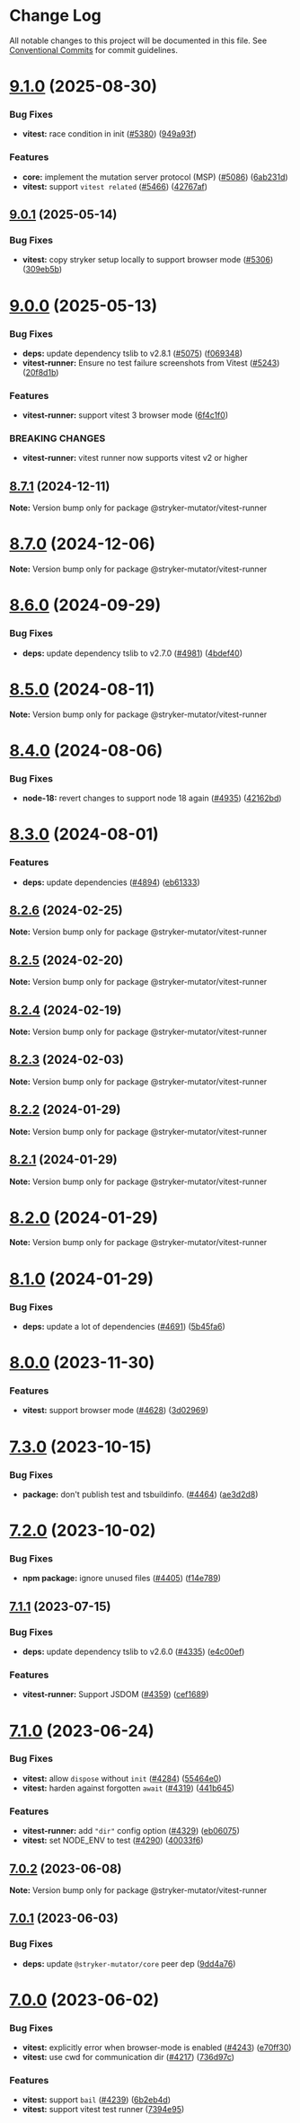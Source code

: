 # Change Log

All notable changes to this project will be documented in this file.
See [Conventional Commits](https://conventionalcommits.org) for commit guidelines.

# [9.1.0](https://github.com/stryker-mutator/stryker-js/compare/v9.0.1...v9.1.0) (2025-08-30)

### Bug Fixes

- **vitest:** race condition in init ([#5380](https://github.com/stryker-mutator/stryker-js/issues/5380)) ([949a93f](https://github.com/stryker-mutator/stryker-js/commit/949a93fd7a048a9b8de0535c30cdcdb2cdd587ff))

### Features

- **core:** implement the mutation server protocol (MSP) ([#5086](https://github.com/stryker-mutator/stryker-js/issues/5086)) ([6ab231d](https://github.com/stryker-mutator/stryker-js/commit/6ab231d8d05124a085271b8f55ba7de534042253))
- **vitest:** support `vitest related` ([#5466](https://github.com/stryker-mutator/stryker-js/issues/5466)) ([42767af](https://github.com/stryker-mutator/stryker-js/commit/42767af9317cbddaa610846c2682a8ceb034a68d))

## [9.0.1](https://github.com/stryker-mutator/stryker-js/compare/v9.0.0...v9.0.1) (2025-05-14)

### Bug Fixes

- **vitest:** copy stryker setup locally to support browser mode ([#5306](https://github.com/stryker-mutator/stryker-js/issues/5306)) ([309eb5b](https://github.com/stryker-mutator/stryker-js/commit/309eb5bb328998d6b9eb89f263dd4f7b1be95c61))

# [9.0.0](https://github.com/stryker-mutator/stryker-js/compare/v8.7.1...v9.0.0) (2025-05-13)

### Bug Fixes

- **deps:** update dependency tslib to v2.8.1 ([#5075](https://github.com/stryker-mutator/stryker-js/issues/5075)) ([f069348](https://github.com/stryker-mutator/stryker-js/commit/f069348db3ed1a7af27b058d629fa0dc2472df9c))
- **vitest-runner:** Ensure no test failure screenshots from Vitest ([#5243](https://github.com/stryker-mutator/stryker-js/issues/5243)) ([20f8d1b](https://github.com/stryker-mutator/stryker-js/commit/20f8d1b77aed74f7bd0230d5743d3b912cf2323c))

### Features

- **vitest-runner:** support vitest 3 browser mode ([6f4c1f0](https://github.com/stryker-mutator/stryker-js/commit/6f4c1f0c08674eb2bf05f0d0b4435f646e1f9980))

### BREAKING CHANGES

- **vitest-runner:** vitest runner now supports vitest v2 or higher

## [8.7.1](https://github.com/stryker-mutator/stryker-js/compare/v8.7.0...v8.7.1) (2024-12-11)

**Note:** Version bump only for package @stryker-mutator/vitest-runner

# [8.7.0](https://github.com/stryker-mutator/stryker-js/compare/v8.6.0...v8.7.0) (2024-12-06)

**Note:** Version bump only for package @stryker-mutator/vitest-runner

# [8.6.0](https://github.com/stryker-mutator/stryker-js/compare/v8.5.0...v8.6.0) (2024-09-29)

### Bug Fixes

- **deps:** update dependency tslib to v2.7.0 ([#4981](https://github.com/stryker-mutator/stryker-js/issues/4981)) ([4bdef40](https://github.com/stryker-mutator/stryker-js/commit/4bdef401f3619da3df3ddb8f8e04464185faee0e))

# [8.5.0](https://github.com/stryker-mutator/stryker-js/compare/v8.4.0...v8.5.0) (2024-08-11)

**Note:** Version bump only for package @stryker-mutator/vitest-runner

# [8.4.0](https://github.com/stryker-mutator/stryker-js/compare/v8.3.0...v8.4.0) (2024-08-06)

### Bug Fixes

- **node-18:** revert changes to support node 18 again ([#4935](https://github.com/stryker-mutator/stryker-js/issues/4935)) ([42162bd](https://github.com/stryker-mutator/stryker-js/commit/42162bd36edd5a9f63beff10303259cfff709b0b))

# [8.3.0](https://github.com/stryker-mutator/stryker-js/compare/v8.2.6...v8.3.0) (2024-08-01)

### Features

- **deps:** update dependencies ([#4894](https://github.com/stryker-mutator/stryker-js/issues/4894)) ([eb61333](https://github.com/stryker-mutator/stryker-js/commit/eb61333a8640edfb4c60dbe456d5192dc6b8eeb9))

## [8.2.6](https://github.com/stryker-mutator/stryker-js/compare/v8.2.5...v8.2.6) (2024-02-25)

**Note:** Version bump only for package @stryker-mutator/vitest-runner

## [8.2.5](https://github.com/stryker-mutator/stryker-js/compare/v8.2.4...v8.2.5) (2024-02-20)

**Note:** Version bump only for package @stryker-mutator/vitest-runner

## [8.2.4](https://github.com/stryker-mutator/stryker-js/compare/v8.2.3...v8.2.4) (2024-02-19)

**Note:** Version bump only for package @stryker-mutator/vitest-runner

## [8.2.3](https://github.com/stryker-mutator/stryker-js/compare/v8.2.2...v8.2.3) (2024-02-03)

**Note:** Version bump only for package @stryker-mutator/vitest-runner

## [8.2.2](https://github.com/stryker-mutator/stryker-js/compare/v8.2.1...v8.2.2) (2024-01-29)

**Note:** Version bump only for package @stryker-mutator/vitest-runner

## [8.2.1](https://github.com/stryker-mutator/stryker-js/compare/v8.2.0...v8.2.1) (2024-01-29)

**Note:** Version bump only for package @stryker-mutator/vitest-runner

# [8.2.0](https://github.com/stryker-mutator/stryker-js/compare/v8.1.0...v8.2.0) (2024-01-29)

**Note:** Version bump only for package @stryker-mutator/vitest-runner

# [8.1.0](https://github.com/stryker-mutator/stryker-js/compare/v8.0.0...v8.1.0) (2024-01-29)

### Bug Fixes

- **deps:** update a lot of dependencies ([#4691](https://github.com/stryker-mutator/stryker-js/issues/4691)) ([5b45fa6](https://github.com/stryker-mutator/stryker-js/commit/5b45fa6fb318393378e8dc17ce43fc5e071ddce7))

# [8.0.0](https://github.com/stryker-mutator/stryker-js/compare/v7.3.0...v8.0.0) (2023-11-30)

### Features

- **vitest:** support browser mode ([#4628](https://github.com/stryker-mutator/stryker-js/issues/4628)) ([3d02969](https://github.com/stryker-mutator/stryker-js/commit/3d0296914e455fd3a1fa754ffa4711368af036c0))

# [7.3.0](https://github.com/stryker-mutator/stryker-js/compare/v7.2.0...v7.3.0) (2023-10-15)

### Bug Fixes

- **package:** don't publish test and tsbuildinfo. ([#4464](https://github.com/stryker-mutator/stryker-js/issues/4464)) ([ae3d2d8](https://github.com/stryker-mutator/stryker-js/commit/ae3d2d8f6bd92be73dface5cc7e08589872a4d60))

# [7.2.0](https://github.com/stryker-mutator/stryker-js/compare/v7.1.1...v7.2.0) (2023-10-02)

### Bug Fixes

- **npm package:** ignore unused files ([#4405](https://github.com/stryker-mutator/stryker-js/issues/4405)) ([f14e789](https://github.com/stryker-mutator/stryker-js/commit/f14e78944652ceccd205ca1541465292e758c565))

## [7.1.1](https://github.com/stryker-mutator/stryker-js/compare/v7.1.0...v7.1.1) (2023-07-15)

### Bug Fixes

- **deps:** update dependency tslib to v2.6.0 ([#4335](https://github.com/stryker-mutator/stryker-js/issues/4335)) ([e4c00ef](https://github.com/stryker-mutator/stryker-js/commit/e4c00ef9cddcc72b1bf0df5f10893933caaed7ef))

### Features

- **vitest-runner:** Support JSDOM ([#4359](https://github.com/stryker-mutator/stryker-js/issues/4359)) ([cef1689](https://github.com/stryker-mutator/stryker-js/commit/cef1689c173f161622f8de2fbaa34e4abecc8bd4))

# [7.1.0](https://github.com/stryker-mutator/stryker-js/compare/v7.0.2...v7.1.0) (2023-06-24)

### Bug Fixes

- **vitest:** allow `dispose` without `init` ([#4284](https://github.com/stryker-mutator/stryker-js/issues/4284)) ([55464e0](https://github.com/stryker-mutator/stryker-js/commit/55464e0ec975667899847d9e8c08c42610cde014))
- **vitest:** harden against forgotten `await` ([#4319](https://github.com/stryker-mutator/stryker-js/issues/4319)) ([441b645](https://github.com/stryker-mutator/stryker-js/commit/441b6451bf72a7d3ca8deb1e6daa15f3846b1d59))

### Features

- **vitest-runner:** add `"dir"` config option ([#4329](https://github.com/stryker-mutator/stryker-js/issues/4329)) ([eb06075](https://github.com/stryker-mutator/stryker-js/commit/eb06075c27b05a64b76156bd3a67d1e7cee6959b))
- **vitest:** set NODE_ENV to test ([#4290](https://github.com/stryker-mutator/stryker-js/issues/4290)) ([40033f6](https://github.com/stryker-mutator/stryker-js/commit/40033f62e23c00c079cc58c1e6adadf57536b8df))

## [7.0.2](https://github.com/stryker-mutator/stryker-js/compare/v7.0.1...v7.0.2) (2023-06-08)

**Note:** Version bump only for package @stryker-mutator/vitest-runner

## [7.0.1](https://github.com/stryker-mutator/stryker-js/compare/v7.0.0...v7.0.1) (2023-06-03)

### Bug Fixes

- **deps:** update `@stryker-mutator/core` peer dep ([9dd4a76](https://github.com/stryker-mutator/stryker-js/commit/9dd4a767d30830861a3e997266a6491fae799acd))

# [7.0.0](https://github.com/stryker-mutator/stryker-js/compare/v6.4.2...v7.0.0) (2023-06-02)

### Bug Fixes

- **vitest:** explicitly error when browser-mode is enabled ([#4243](https://github.com/stryker-mutator/stryker-js/issues/4243)) ([e70ff30](https://github.com/stryker-mutator/stryker-js/commit/e70ff3044a60f98cf03f2c5c593b58f43e595d62))
- **vitest:** use cwd for communication dir ([#4217](https://github.com/stryker-mutator/stryker-js/issues/4217)) ([736d97c](https://github.com/stryker-mutator/stryker-js/commit/736d97c39e3191a5acbc7ab012c31d2971345267))

### Features

- **vitest:** support `bail` ([#4239](https://github.com/stryker-mutator/stryker-js/issues/4239)) ([6b2eb4d](https://github.com/stryker-mutator/stryker-js/commit/6b2eb4d6ede903f3f1abeea821fa994f1983ae4c))
- **vitest:** support vitest test runner ([7394e95](https://github.com/stryker-mutator/stryker-js/commit/7394e95ff27361c39755a60b53ba0839080cadfc))
